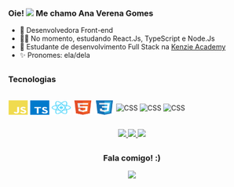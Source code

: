 ### Oie! <img src="https://raw.githubusercontent.com/MartinHeinz/MartinHeinz/master/wave.gif" width="20px"> Me chamo Ana Verena Gomes 

- 🎨 Desenvolvedora Front-end 
- 👩‍💻 No momento, estudando React.Js, TypeScript e Node.Js
- 🔭 Estudante de desenvolvimento Full Stack na <a href="https://kenzie.com.br/quem-somos?utm_term=kenzie%20academy&utm_campaign=INSC-PER-2022-TERMOS-MARCA-SEARCH&utm_source=adwords&utm_medium=ppc&hsa_acc=2166776305&hsa_cam=15853756022&hsa_grp=137371409172&hsa_ad=574454391791&hsa_src=g&hsa_tgt=kwd-392539756225&hsa_kw=kenzie%20academy&hsa_mt=b&hsa_net=adwords&hsa_ver=3&gclid=CjwKCAjwx7GYBhB7EiwA0d8oe41a1YVdwIhWWArTZDv0ml9hs63311AVDNLZWp6Iu-Kdyb3P4yoWIRoCy-UQAvD_BwE" target="_blank">Kenzie Academy</a> 
- ✨ Pronomes: ela/dela

</div>
  
  ##
  ### Tecnologias
  
  <div style="display: inline_block"><br>
  <img align="center" alt="Js" height="30" width="40" src="https://raw.githubusercontent.com/devicons/devicon/master/icons/javascript/javascript-plain.svg">
  <img align="center" alt="Ts" height="30" width="40" src="https://raw.githubusercontent.com/devicons/devicon/master/icons/typescript/typescript-plain.svg">
  <img align="center" alt="React" height="30" width="40" src="https://raw.githubusercontent.com/devicons/devicon/master/icons/react/react-original.svg">
  <img align="center" alt="HTML" height="30" width="40" src="https://raw.githubusercontent.com/devicons/devicon/master/icons/html5/html5-original.svg">
  <img align="center" alt="CSS" height="30" width="40" src="https://raw.githubusercontent.com/devicons/devicon/master/icons/css3/css3-original.svg">
  <img align="center" alt="CSS" height="40" width="40" src="https://img.icons8.com/fluency/48/000000/node-js.png">
  <img align="center" alt="CSS" height="40" width="40" src="https://img.icons8.com/color/48/000000/postgreesql.png">
  <img align="center" alt="CSS" height="40" width="40" src="https://cdn.jsdelivr.net/gh/devicons/devicon/icons/python/python-original.svg">

  
  
</div>

##

<div align="center">
<a href="https://github.com/anavgbc/">
  <img width="40%" src="https://github-readme-stats.vercel.app/api?username=anavgbc&show_icons=true&theme=radical&include_all_commits=true&count_private=true"/>
  <img width="40%" src="https://github-readme-stats.vercel.app/api/top-langs/?username=anavgbc&layout=compact&langs_count=7&theme=radical"/>
  <img src ="https://github-readme-streak-stats.herokuapp.com?user=anavgbc&theme=radical&hide_border=true&background=FFFFFF00">

</a>


  ##
  ### Fala comigo! :)
  <div> 
    
  <a href="https://www.linkedin.com/in/agomesbc/" target="_blank"><img src="https://img.shields.io/badge/-LinkedIn-%230077B5?style=for-the-badge&logo=linkedin&logoColor=white" target="_blank"></a>  
</div>
